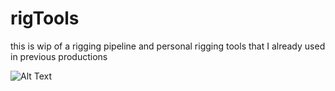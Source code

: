 # rigTools

this is wip of a rigging pipeline and personal rigging tools that I already used in previous productions

![Alt Text](https://i.ibb.co/w01BdHM/UI.png)
